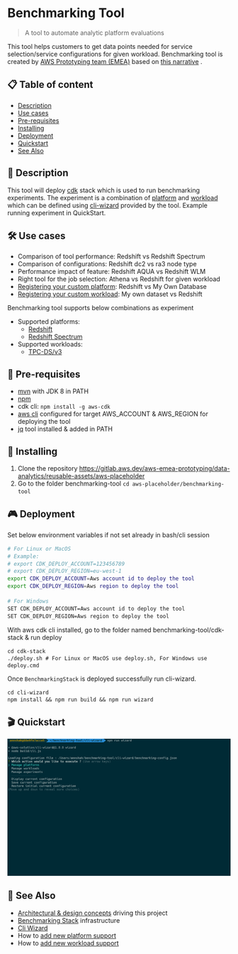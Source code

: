 # Benchmarking Tool

> A tool to automate analytic platform evaluations

This tool helps customers to get data points needed for service selection/service configurations for given workload.
Benchmarking tool is created by [AWS Prototyping team (EMEA)](https://w.amazon.com/bin/view/AWS_EMEA_Prototyping_Labs)
based
on [this narrative](https://amazon.awsapps.com/workdocs/index.html#/document/760aa6dceb39082084f710abccf4d973b4156f1ec912acb2270c918656025731)
.

## 📋 Table of content

- [Description](#-description)
- [Use cases](#-use-cases)
- [Pre-requisites](#-pre-requisites)
- [Installing](#-installing)
- [Deployment](#-deployment)
- [Quickstart](#-quickstart)
- [See Also](#-see-also)

## 🔰 Description

This tool will deploy [cdk](https://aws.amazon.com/cdk/) stack which is used to run benchmarking experiments. The
experiment is a combination of [platform](./cdk-stack/platforms) and [workload](./cdk-stack/workloads) which can be
defined using [cli-wizard](./cli-wizard) provided by the tool. Example running experiment in QuickStart.

## 🛠 Use cases

- Comparison of tool performance: Redshift vs Redshift Spectrum
- Comparison of configurations: Redshift dc2 vs ra3 node type
- Performance impact of feature: Redshift AQUA vs Redshift WLM
- Right tool for the job selection: Athena vs Redshift for given workload
- [Registering your custom platform](./cdk-stack/platforms): Redshift vs My Own Database
- [Registering your custom workload](./cdk-stack/workloads): My own dataset vs Redshift

Benchmarking tool supports below combinations as experiment

- Supported platforms:
    - [Redshift](./cdk-stack/platforms/redshift)
    - [Redshift Spectrum](./cdk-stack/platforms/redshift)
- Supported workloads:
    - [TPC-DS/v3](./cdk-stack/workloads/tpc-ds)

## 🎒 Pre-requisites

- [mvn](https://maven.apache.org/install.html) with JDK 8 in PATH
- [npm](https://nodejs.org/en/download/)
- cdk cli: `npm install -g aws-cdk`
- [aws cli](https://docs.aws.amazon.com/cli/latest/userguide/cli-chap-install.html) configured for target AWS_ACCOUNT &
  AWS_REGION for deploying the tool
- [jq](https://stedolan.github.io/jq/download/) tool installed & added in PATH

## 🚀 Installing

1. Clone the repository https://gitlab.aws.dev/aws-emea-prototyping/data-analytics/reusable-assets/aws-placeholder
2. Go to the folder benchmarking-tool `cd aws-placeholder/benchmarking-tool`

## 🎮 Deployment

Set below environment variables if not set already in bash/cli session

```bash
# For Linux or MacOS
# Example:
# export CDK_DEPLOY_ACCOUNT=123456789
# export CDK_DEPLOY_REGION=eu-west-1
export CDK_DEPLOY_ACCOUNT=Aws account id to deploy the tool
export CDK_DEPLOY_REGION=Aws region to deploy the tool

# For Windows
SET CDK_DEPLOY_ACCOUNT=Aws account id to deploy the tool
SET CDK_DEPLOY_REGION=Aws region to deploy the tool
```

With aws cdk cli installed, go to the folder named benchmarking-tool/cdk-stack & run deploy

```shell
cd cdk-stack 
./deploy.sh # For Linux or MacOS use deploy.sh, For Windows use deploy.cmd
```

Once `BenchmarkingStack` is deployed successfully run cli-wizard.

```shell
cd cli-wizard
npm install && npm run build && npm run wizard
```

## 🎬 Quickstart

![](./define_experiment.gif)

## 👀 See Also

- [Architectural & design concepts](./Concepts.md) driving this project
- [Benchmarking Stack](./cdk-stack) infrastructure
- [Cli Wizard](./cli-wizard)
- How to [add new platform support](./cdk-stack/platforms)
- How to [add new workload support](./cdk-stack/workloads)
